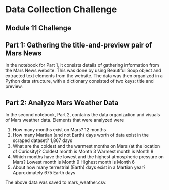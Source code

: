 # Data Collection Challenge
Module 11 Challenge
---
## Part 1: Gathering the title-and-preview pair of Mars News
In the notebook for Part 1, it consists details of gathering information from the Mars News website.
This was done by using Beautiful Soup object and extracted text elements from the website.
The data was then organized in a Python data structure, with a dictionary consisted of two keys: title and preview.

## Part 2: Analyze Mars Weather Data
In the second notebook, Part 2, contains the data organization and visuals of Mars weather data.
Elements that were analyzed were 
1. How many months exist on Mars?
      12 months
2. How many Martian (and not Earth) days worth of data exist in the scraped dataset?
      1,867 days
3. What are the coldest and the warmest months on Mars (at the location of Curiosity)?
      Coldest month is Month 3
      Warmest month is Month 8
4. Which months have the lowest and the highest atmospheric pressure on Mars?
      Lowest month is Month 9
      Highest month is Month 6
5. About how many terrestrial (Earth) days exist in a Martian year?
      Approximately 675 Earth days

The above data was saved to mars_weather.csv.
